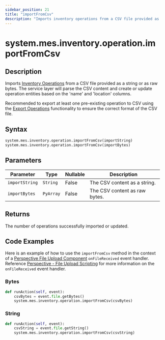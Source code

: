 ```yaml
---
sidebar_position: 21
title: "importFromCsv"
description: "Imports inventory operations from a CSV file provided as a string or as raw bytes"
---
```


# system.mes.inventory.operation.importFromCsv

## Description

Imports [Inventory Operations](../../data-model/inventory-operation-model/inventory-operation) from a CSV file provided as a string or as raw bytes. 
The service layer will parse the CSV content and create or update operation entities based on the 'name' and 'location' 
columns.

Recommended to export at least one pre-existing operation to CSV using the [Export Operations](export-as-csv.md)
functionality to ensure the correct format of the CSV file.

## Syntax

```python
system.mes.inventory.operation.importFromCsv(importString)
system.mes.inventory.operation.importFromCsv(importBytes)
```

## Parameters

| Parameter      | Type      | Nullable | Description                   |
|----------------|-----------|----------|-------------------------------|
| `importString` | `String`  | False    | The CSV content as a string.  |
| `importBytes`  | `PyArray` | False    | The CSV content as raw bytes. |

## Returns

The number of operations successfully imported or updated.

## Code Examples

Here is an example of how to use the `importFromCsv` method in the context of a [Perspective File Upload Component](https://www.docs.inductiveautomation.com/docs/8.1/appendix/components/perspective-components/perspective-input-palette/perspective-file-upload)
`onFileReceived` event handler. Reference [Perspective - File Upload Scripting](https://www.docs.inductiveautomation.com/docs/8.1/appendix/components/perspective-components/perspective-input-palette/perspective-file-upload/perspective-file-upload-scripting)
for more information on the `onFileReceived` event handler.

### Bytes
```python
def runAction(self, event):
	csvBytes = event.file.getBytes()
	system.mes.inventory.operation.importFromCsv(csvBytes)
```

### String
```python
def runAction(self, event):
	csvString = event.file.getString()
	system.mes.inventory.operation.importFromCsv(csvString)
```

